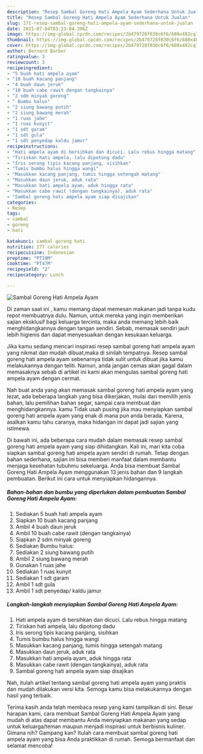 ```yaml
---
description: "Resep Sambal Goreng Hati Ampela Ayam Sederhana Untuk Jualan"
title: "Resep Sambal Goreng Hati Ampela Ayam Sederhana Untuk Jualan"
slug: 171-resep-sambal-goreng-hati-ampela-ayam-sederhana-untuk-jualan
date: 2021-07-04T03:23:04.396Z
image: https://img-global.cpcdn.com/recipes/2b479728f030c6f6/680x482cq70/sambal-goreng-hati-ampela-ayam-foto-resep-utama.jpg
thumbnail: https://img-global.cpcdn.com/recipes/2b479728f030c6f6/680x482cq70/sambal-goreng-hati-ampela-ayam-foto-resep-utama.jpg
cover: https://img-global.cpcdn.com/recipes/2b479728f030c6f6/680x482cq70/sambal-goreng-hati-ampela-ayam-foto-resep-utama.jpg
author: Bernard Barber
ratingvalue: 3
reviewcount: 3
recipeingredient:
- "5 buah hati ampela ayam"
- "10 buah kacang panjang"
- "4 buah daun jeruk"
- "10 buah cabe rawit dengan tangkainya"
- "2 sdm minyak goreng"
- " Bumbu halus"
- "2 siung bawang putih"
- "2 siung bawang merah"
- "1 ruas jahe"
- "1 ruas kunyit"
- "1 sdt garam"
- "1 sdt gula"
- "1 sdt penyedap kaldu jamur"
recipeinstructions:
- "Hati ampela ayam di bersihkan dan dicuci. Lalu rebus hingga matang"
- "Tiriskan hati ampela, lalu dipotong dadu"
- "Iris serong tipis kacang panjang, sisihkan"
- "Tumis bumbu halus hingga wangi"
- "Masukkan kacang panjang, tumis hingga setengah matang"
- "Masukkan daun jeruk, aduk rata"
- "Masukkan hati ampela ayam, aduk hingga rata"
- "Masukkan cabe rawit (dengan tangkainya), aduk rata"
- "Sambal goreng hati ampela ayam siap disajikan"
categories:
- Resep
tags:
- sambal
- goreng
- hati

katakunci: sambal goreng hati 
nutrition: 277 calories
recipecuisine: Indonesian
preptime: "PT19M"
cooktime: "PT47M"
recipeyield: "2"
recipecategory: Lunch

---
```



![Sambal Goreng Hati Ampela Ayam](https://img-global.cpcdn.com/recipes/2b479728f030c6f6/680x482cq70/sambal-goreng-hati-ampela-ayam-foto-resep-utama.jpg)

Di zaman  saat ini , kamu memang dapat memesan makanan jadi tanpa kudu repot membuatnya dulu. Namun, untuk mereka yang ingin memberikan sajian eksklusif bagi keluarga tercinta, maka anda memang lebih baik menghidangkannya dengan tangan sendiri. Sebab, memasak sendiri jauh lebih higienis dan dapat menyesuaikan dengan kesukaan keluarga.

Jika kamu sedang mencari inspirasi resep sambal goreng hati ampela ayam yang nikmat dan mudah dibuat,maka di sinilah tempatnya. Resep sambal goreng hati ampela ayam  sebenarnya tidak sulit untuk dibuat jika kamu melakukannya dengan teliti. Namun, anda jangan cemas akan gagal dalam memasaknya 
sebab di artikel ini kami akan mengulas sambal goreng hati ampela ayam dengan cermat.  



Nah buat anda yang akan memasak sambal goreng hati ampela ayam yang lezat, ada beberapa langkah yang bisa dikerjakan, mulai dari memilih jenis bahan, lalu pemilihan bahan segar, sampai cara membuat dan menghidangkannya. kamu Tidak usah pusing jika mau menyiapkan sambal goreng hati ampela ayam yang enak di mana pun anda berada. Karena, asalkan kamu  tahu caranya, maka hidangan ini dapat jadi sajian yang istimewa.

Di bawah ini, ada beberapa cara mudah dalam memasak resep sambal goreng hati ampela ayam yang siap dihidangkan. Kali ini, mari kita coba siapkan sambal goreng hati ampela ayam sendiri di rumah. Tetap dengan bahan sederhana, sajian ini bisa memberi manfaat dalam membantu menjaga kesehatan tubuhmu sekeluarga. Anda bisa membuat Sambal Goreng Hati Ampela Ayam menggunakan 13 jenis bahan dan 9 langkah pembuatan. Berikut ini cara untuk menyiapkan hidangannya.

<!--inarticleads1-->

##### Bahan-bahan dan bumbu yang diperlukan dalam pembuatan Sambal Goreng Hati Ampela Ayam:

1. Sediakan 5 buah hati ampela ayam
1. Siapkan 10 buah kacang panjang
1. Ambil 4 buah daun jeruk
1. Ambil 10 buah cabe rawit (dengan tangkainya)
1. Siapkan 2 sdm minyak goreng
1. Sediakan  Bumbu halus:
1. Sediakan 2 siung bawang putih
1. Ambil 2 siung bawang merah
1. Gunakan 1 ruas jahe
1. Sediakan 1 ruas kunyit
1. Sediakan 1 sdt garam
1. Ambil 1 sdt gula
1. Ambil 1 sdt penyedap/ kaldu jamur




<!--inarticleads2-->

##### Langkah-langkah menyiapkan Sambal Goreng Hati Ampela Ayam:

1. Hati ampela ayam di bersihkan dan dicuci. Lalu rebus hingga matang
1. Tiriskan hati ampela, lalu dipotong dadu
1. Iris serong tipis kacang panjang, sisihkan
1. Tumis bumbu halus hingga wangi
1. Masukkan kacang panjang, tumis hingga setengah matang
1. Masukkan daun jeruk, aduk rata
1. Masukkan hati ampela ayam, aduk hingga rata
1. Masukkan cabe rawit (dengan tangkainya), aduk rata
1. Sambal goreng hati ampela ayam siap disajikan




Nah, itulah artikel tentang  sambal goreng hati ampela ayam  yang praktis dan mudah dilakukan versi kita. Semoga kamu bisa melakukannya dengan hasil yang terbaik. 

Terima kasih anda telah membaca resep yang kami tampilkan di sini. Besar harapan kami, cara membuat  Sambal Goreng Hati Ampela Ayam yang mudah di atas dapat membantu Anda menyiapkan makanan yang sedap untuk keluarga/teman maupun menjadi inspirasi untuk berbisnis kuliner. Gimana nih? Gampang kan? Itulah cara membuat sambal goreng hati ampela ayam yang bisa Anda praktikkan di rumah. Semoga bermanfaat dan selamat mencoba!

